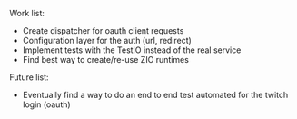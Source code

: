 Work list:

- Create dispatcher for oauth client requests
- Configuration layer for the auth (url, redirect)
- Implement tests with the TestIO instead of the real service
- Find best way to create/re-use ZIO runtimes

Future list:

- Eventually find a way to do an end to end test automated for the twitch login (oauth)